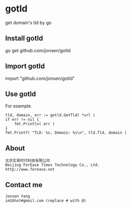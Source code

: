 gotld
=====

get domain's tld by go


## Install gotld

go get github.com/jonsen/gotld

## Import gotld

import "github.com/jonsen/gotld"


## Use gotld

For example.

    tld, domain, err := gotld.GetTld( *url )
    if err != nil {
        fmt.Println( err )
    }
    fmt.Printf( "TLD: %s, Domain: %s\n", tld.Tld, domain )

## About

    北京实易时代科技有限公司
    Beijing ForEase Times Technology Co., Ltd.
    http://www.forease.net
    
## Contact me

    Jonsen Yang
    im16hot#gmail.com (replace # with @)
